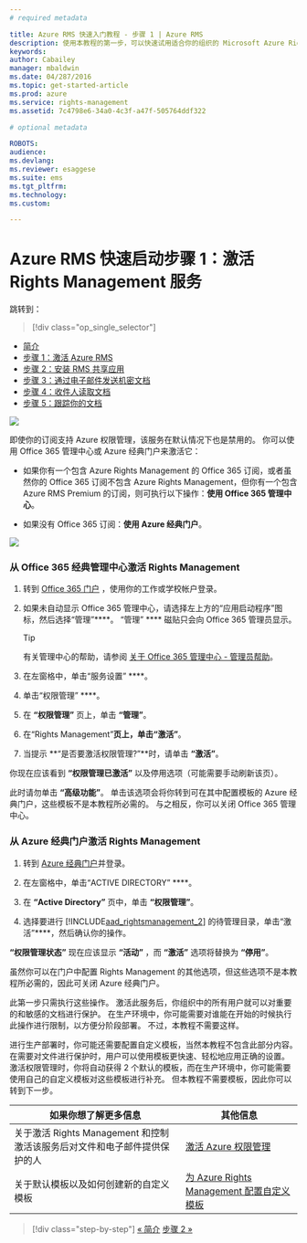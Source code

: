```yaml
---
# required metadata

title: Azure RMS 快速入门教程 - 步骤 1 | Azure RMS
description: 使用本教程的第一步，可以快速试用适合你的组织的 Microsoft Azure Rights Management，只需执行 5 个步骤，所需时间不到 15 分钟。
keywords:
author: Cabailey
manager: mbaldwin
ms.date: 04/287/2016
ms.topic: get-started-article
ms.prod: azure
ms.service: rights-management
ms.assetid: 7c4798e6-34a0-4c3f-a47f-505764ddf322

# optional metadata

ROBOTS: 
audience:
ms.devlang:
ms.reviewer: esaggese
ms.suite: ems
ms.tgt_pltfrm:
ms.technology:
ms.custom:

---
```




# Azure RMS 快速启动步骤 1：激活 Rights Management 服务

跳转到： 
> [!div class="op_single_selector"]
- [简介](quick-start-tutorial.md)
- [步骤 1：激活 Azure RMS](tutorial-step1.md)
- [步骤 2：安装 RMS 共享应用](tutorial-step2.md)
- [步骤 3：通过电子邮件发送机密文档](tutorial-step3.md)
- [步骤 4：收件人读取文档](tutorial-step4.md)
- [步骤 5：跟踪你的文档](tutorial-step5.md)


![](../media/AzRMS_QuickStartSteps1.PNG)

即使你的订阅支持 Azure 权限管理，该服务在默认情况下也是禁用的。 你可以使用 Office 365 管理中心或 Azure 经典门户来激活它：

-   如果你有一个包含 Azure Rights Management 的 Office 365 订阅，或者虽然你的 Office 365 订阅不包含 Azure Rights Management，但你有一个包含 Azure RMS Premium 的订阅，则可执行以下操作：**使用 Office 365 管理中心**。

-   如果没有 Office 365 订阅：**使用 Azure 经典门户**。

![](../media/AzRMS_Tutorial_1_Screenshots.png)

### 从 Office 365 经典管理中心激活 Rights Management

1.  转到 [Office 365 门户](https://portal.office.com/) ，使用你的工作或学校帐户登录。

2.  如果未自动显示 Office 365 管理中心，请选择左上方的“应用启动程序”图标，然后选择“管理”****。 “管理” **** 磁贴只会向 Office 365 管理员显示。

    > [!TIP]
    > 有关管理中心的帮助，请参阅 [关于 Office 365 管理中心 - 管理员帮助](https://support.office.com/article/About-the-Office-365-admin-center-Admin-Help-58537702-d421-4d02-8141-e128e3703547)。

3.  在左窗格中，单击“服务设置” ****。

4.  单击“权限管理” ****。

5.  在 **“权限管理”** 页上，单击 **“管理”**。

6.  在“Rights Management”****页上，单击“激活”****。

7.  当提示 **“是否要激活权限管理?”**时，请单击 **“激活”**。

你现在应该看到 **“权限管理已激活”** 以及停用选项（可能需要手动刷新该页）。

此时请勿单击 **“高级功能”**。 单击该选项会将你转到可在其中配置模板的 Azure 经典门户，这些模板不是本教程所必需的。 与之相反，你可以关闭 Office 365 管理中心。

### 从 Azure 经典门户激活 Rights Management

1.  转到 [ Azure 经典门户](http://go.microsoft.com/fwlink/p/?LinkID=275081)并登录。

2.  在左窗格中，单击“ACTIVE DIRECTORY” ****。

3.  在 **“Active Directory”** 页中，单击 **“权限管理”**。

4.  选择要进行 [!INCLUDE[aad_rightsmanagement_2](../includes/aad_rightsmanagement_2_md.md)] 的待管理目录，单击“激活”****，然后确认你的操作。

**“权限管理状态”** 现在应该显示 **“活动”** ，而 **“激活”** 选项将替换为 **“停用”**。

虽然你可以在门户中配置 Rights Management 的其他选项，但这些选项不是本教程所必需的，因此可关闭 Azure 经典门户。

此第一步只需执行这些操作。 激活此服务后，你组织中的所有用户就可以对重要的和敏感的文档进行保护。 在生产环境中，你可能需要对谁能在开始的时候执行此操作进行限制，以方便分阶段部署。 不过，本教程不需要这样。

进行生产部署时，你可能还需要配置自定义模板，当然本教程不包含此部分内容。 在需要对文件进行保护时，用户可以使用模板更快速、轻松地应用正确的设置。 激活权限管理时，你将自动获得 2 个默认的模板，而在生产环境中，你可能需要使用自己的自定义模板对这些模板进行补充。 但本教程不需要模板，因此你可以转到下一步。

|如果你想了解更多信息|其他信息|
|--------------------------------|--------------------------|
|关于激活 Rights Management 和控制激活该服务后对文件和电子邮件提供保护的人|[激活 Azure 权限管理](../deploy-use/activate-service.md)|
|关于默认模板以及如何创建新的自定义模板|[为 Azure Rights Management 配置自定义模板](../deploy-use/configure-custom-templates.md)|


>[!div class="step-by-step"]
[« 简介](quick-start-tutorial.md)
[步骤 2 »](tutorial-step2.md)

<!--HONumber=Apr16_HO3-->


